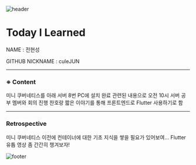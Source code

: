 ![header](https://capsule-render.vercel.app/api?type=soft&color=084B8A&height=20&section=header)
# Today I Learned

NAME : 전현성

GITHUB NICKNAME : culeJUN

---

### ※ Content

미니 쿠버네티스를 아래 서버 8번 PC에 설치 완료
관련된 내용으로 오전 10시 서버 공부 멤버와 회의 진행
찬호랑 짧은 이야기를 통해 프론트엔드로 Flutter 사용하기로 함

---

### Retrospective

미니 쿠버네티스 이전에 컨테이너에 대한 기초 지식을 쌓을 필요가 있어보여...
Flutter 유튭 영상 좀 간간히 챙겨보자!

![footer](https://capsule-render.vercel.app/api?type=soft&color=084B8A&height=20&section=footer)
